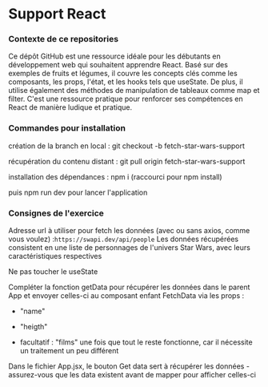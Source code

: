 # Support React

### Contexte de ce repositories

Ce dépôt GitHub est une ressource idéale pour les débutants en développement web qui souhaitent apprendre React. Basé sur des exemples de fruits et légumes, il couvre les concepts clés comme les composants, les props, l'état, et les hooks tels que useState. De plus, il utilise également des méthodes de manipulation de tableaux comme map et filter.
C'est une ressource pratique pour renforcer ses compétences en React de manière ludique et pratique.

### Commandes pour installation

création de la branch en local : git checkout -b fetch-star-wars-support

récupération du contenu distant : git pull origin fetch-star-wars-support

installation des dépendances : npm i (raccourci pour npm install)

puis npm run dev pour lancer l'application

### Consignes de l'exercice

Adresse url à utiliser pour fetch les données (avec ou sans axios, comme vous voulez) :`https://swapi.dev/api/people`
Les données récupérées consistent en une liste de personnages de l'univers Star Wars, avec leurs caractéristiques respectives 


Ne pas toucher le useState


Compléter la fonction getData pour récupérer les données dans le parent App et envoyer celles-ci au composant enfant FetchData via les props :

- "name"
- "heigth"

- facultatif : "films" une fois que tout le reste fonctionne, car il nécessite un traitement un peu différent

Dans le fichier App.jsx, le bouton Get data sert à récupérer les données - assurez-vous que les data existent avant de mapper pour afficher celles-ci

